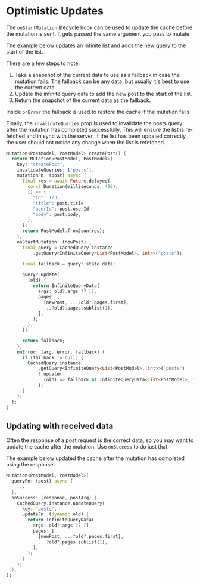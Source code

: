 # Optimistic Updates

The `onStartMutation` lifecycle hook can be used to update the cache before the mutation is sent. It gets passed the same
argument you pass to mutate.

The example below updates an infinite list and adds the new query to the start of the list.

There are a few steps to note:

1. Take a snapshot of the current data to use as a fallback in case the mutation fails. The fallback can be any data,
   but usually it's best to use the current data.
2. Update the infinite query data to add the new post to the start of the list.
3. Return the snapshot of the current data as the fallback.

Inside `onError` the fallback is used to restore the cache if the mutation fails.

Finally, the `invalidateQueries` prop is used to invalidate the posts query after the mutation has completed successfully.
This will ensure the list is re-fetched and in sync with the server. If the list has been updated correctly the user should
not notice any change when the list is refetched.

```dart
Mutation<PostModel, PostModel> createPost() {
  return Mutation<PostModel, PostModel>(
    key: "createPost",
    invalidateQueries: ['posts'],
    mutationFn: (post) async {
      final res = await Future.delayed(
        const Duration(milliseconds: 400),
        () => {
          "id": 123,
          "title": post.title,
          "userId": post.userId,
          "body": post.body,
        },
      );
      return PostModel.fromJson(res);
    },
    onStartMutation: (newPost) {
      final query = CachedQuery.instance
          .getQuery<InfiniteQuery<List<PostModel>, int>>("posts");

      final fallback = query?.state.data;

      query?.update(
        (old) {
          return InfiniteQueryData(
            args: old?.args ?? [],
            pages: [
              [newPost, ...?old?.pages.first],
              ...?old?.pages.sublist(1),
            ],
          );
        },
      );

      return fallback;
    },
    onError: (arg, error, fallback) {
      if (fallback != null) {
        CachedQuery.instance
            .getQuery<InfiniteQuery<List<PostModel>, int>>("posts")
            ?.update(
              (old) => fallback as InfiniteQueryData<List<PostModel>, int>,
            );
      }
    },
  );
}
```

## Updating with received data

Often the response of a post request is the correct data, so you may want to update the cache after the mutation.
Use `onSuccess` to do just that.

The example below updated the cache after the mutation has completed using the response.

```dart
Mutation<PostModel, PostModel>(
  queryFn: (post) async {
    ...
  },
  onSuccess: (response, postArg) {
    CachedQuery.instance.updateQuery(
      key: "posts",
      updateFn: (dynamic old) {
        return InfiniteQueryData(
          args: old?.args ?? [],
          pages: [
            [newPost, ...?old?.pages.first],
            ...?old?.pages.sublist(1),
          ],
        );
      }
    );
  },
);
```
